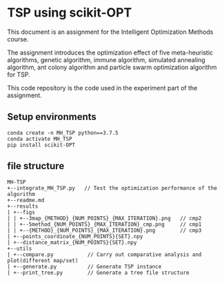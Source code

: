 # TSP using scikit-OPT

This document is an assignment for the Intelligent Optimization Methods course.

The assignment introduces the optimization effect of five meta-heuristic algorithms, genetic algorithm, immune algorithm, simulated annealing algorithm, ant colony algorithm and particle swarm optimization algorithm for TSP. 

This code repository is the code used in the experiment part of the assignment.



## Setup environments

```code 
conda create -n MH_TSP python==3.7.5
conda activate MH_TSP
pip install scikit-OPT
```



## file structure

```
MH-TSP
+--integrate_MH_TSP.py   // Test the optimization performance of the algorithm
+--readme.md
+--results
| +--figs
| | +--3map_{METHOD}_{NUM_POINTS}_{MAX_ITERATION}.png	// cmp2
| | +--5method_{NUM_POINTS}_{MAX_ITERATION}_cmp.png     // cmp1
| | +--{METHOD}_{NUM_POINTS}_{MAX_ITERATION}.png        // cmp3
| +--points_coordinate_{NUM_POINTS}{SET}.npy
| +--distance_matrix_{NUM_POINTS}{SET}.npy
+--utils
| +--compare.py			  // Carry out comparative analysis and plot(different map/set)
| +--generate.py          // Generate TSP instance
| +--print_tree.py        // Generate a tree file structure
```



